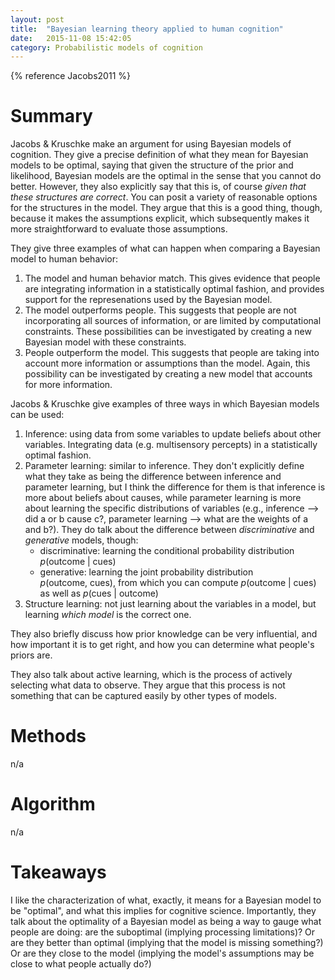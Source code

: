 ```yaml
---
layout: post
title:  "Bayesian learning theory applied to human cognition"
date:   2015-11-08 15:42:05
category: Probabilistic models of cognition
---
```



{% reference Jacobs2011 %}

# Summary

Jacobs & Kruschke make an argument for using Bayesian models of cognition. They give a precise definition of what they mean for Bayesian models to be optimal, saying that given the structure of the prior and likelihood, Bayesian models are the optimal in the sense that you cannot do better. However, they also explicitly say that this is, of course *given that these structures are correct*. You can posit a variety of reasonable options for the structures in the model. They argue that this is a good thing, though, because it makes the assumptions explicit, which subsequently makes it more straightforward to evaluate those assumptions.

They give three examples of what can happen when comparing a Bayesian model to human behavior:

1. The model and human behavior match. This gives evidence that people are integrating information in a statistically optimal fashion, and provides support for the represenations used by the Bayesian model.
2. The model outperforms people. This suggests that people are not incorporating all sources of information, or are limited by computational constraints. These possibilities can be investigated by creating a new Bayesian model with these constraints.
3. People outperform the model. This suggests that people are taking into account more information or assumptions than the model. Again, this possibility can be investigated by creating a new model that accounts for more information.

Jacobs & Kruschke give examples of three ways in which Bayesian models can be used:

1. Inference: using data from some variables to update beliefs about other variables. Integrating data (e.g. multisensory percepts) in a statistically optimal fashion.
2. Parameter learning: similar to inference. They don't explicitly define what they take as being the difference between inference and parameter learning, but I think the difference for them is that inference is more about beliefs about causes, while parameter learning is more about learning the specific distributions of variables (e.g., inference --> did a or b cause c?, parameter learning --> what are the weights of a and b?). They do talk about the difference between *discriminative* and *generative* models, though:
    * discriminative: learning the conditional probability distribution $p(\mathrm{outcome}\ \vert\ \mathrm{cues})$
    * generative: learning the joint probability distribution $p(\mathrm{outcome},\ \mathrm{cues})$, from which you can compute $p(\mathrm{outcome}\ \vert\ \mathrm{cues})$ as well as $p(\mathrm{cues}\ \vert\ \mathrm{outcome})$
3. Structure learning: not just learning about the variables in a model, but learning *which model* is the correct one.

They also briefly discuss how prior knowledge can be very influential, and how important it is to get right, and how you can determine what people's priors are.

They also talk about active learning, which is the process of actively selecting what data to observe. They argue that this process is not something that can be captured easily by other types of models.

# Methods

n/a

# Algorithm

n/a

# Takeaways

I like the characterization of what, exactly, it means for a Bayesian model to be "optimal", and what this implies for cognitive science. Importantly, they talk about the optimality of a Bayesian model as being a way to gauge what people are doing: are the suboptimal (implying processing limitations)? Or are they better than optimal (implying that the model is missing something?) Or are they close to the model (implying the model's assumptions may be close to what people actually do?)
